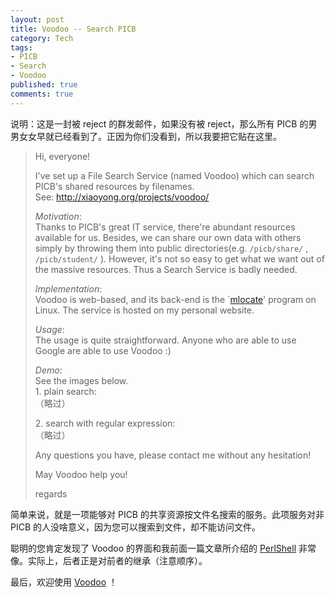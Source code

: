 ```yaml
---
layout: post
title: Voodoo -- Search PICB
category: Tech
tags:
- PICB
- Search
- Voodoo
published: true
comments: true
---
```


说明：这是一封被 reject 的群发邮件，如果没有被 reject，那么所有 PICB 的男男女女早就已经看到了。正因为你们没看到，所以我要把它贴在这里。

> Hi, everyone!
> 
> I've set up a File Search Service (named Voodoo) which can search PICB's shared resources by filenames.<br />
> See: <http://xiaoyong.org/projects/voodoo/>
> 
> *Motivation*:<br />
> Thanks to PICB's great IT service, there're abundant resources available for us. Besides, we can share our own data with others simply by throwing them into public directories(e.g. `/picb/share/` , `/picb/student/` ). However, it's not so easy to get what we want out of the massive resources. Thus a Search Service is badly needed.
> 
> *Implementation*:<br />
> Voodoo is web-based, and its back-end is the \`<a title="mlocate" href="https://fedorahosted.org/mlocate/" target="_blank">mlocate</a>' program on Linux. The service is hosted on my personal website.
> 
> *Usage*:<br />
> The usage is quite straightforward. Anyone who are able to use Google are able to use Voodoo :)
> 
> *Demo*:<br />
> See the images below.<br />
> 1\. plain search:<br />
> （略过）
> 
> 2\. search with regular expression:<br />
> （略过）
> 
> Any questions you have, please contact me without any hesitation!
> 
> May Voodoo help you!
> 
> regards

简单来说，就是一项能够对 PICB 的共享资源按文件名搜索的服务。此项服务对非 PICB 的人没啥意义，因为您可以搜索到文件，却不能访问文件。

聪明的您肯定发现了 Voodoo 的界面和我前面一篇文章所介绍的 <a title="PerlShell" href="/Tech/2010/01/23/perlshell.html" target="_blank">PerlShell</a> 非常像。实际上，后者正是对前者的继承（注意顺序）。

最后，欢迎使用 <a title="Voodoo" href="/projects/voodoo/" target="_blank">Voodoo</a> ！
